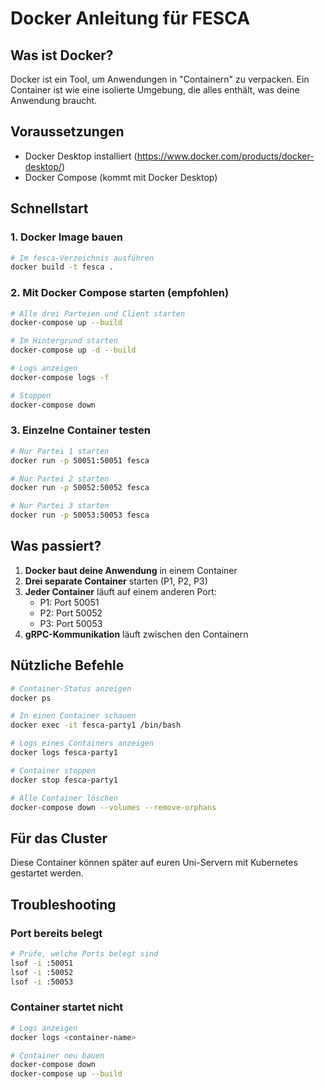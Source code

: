 # Docker Anleitung für FESCA

## Was ist Docker?
Docker ist ein Tool, um Anwendungen in "Containern" zu verpacken. Ein Container ist wie eine isolierte Umgebung, die alles enthält, was deine Anwendung braucht.

## Voraussetzungen
- Docker Desktop installiert (https://www.docker.com/products/docker-desktop/)
- Docker Compose (kommt mit Docker Desktop)

## Schnellstart

### 1. Docker Image bauen
```bash
# Im fesca-Verzeichnis ausführen
docker build -t fesca .
```

### 2. Mit Docker Compose starten (empfohlen)
```bash
# Alle drei Parteien und Client starten
docker-compose up --build

# Im Hintergrund starten
docker-compose up -d --build

# Logs anzeigen
docker-compose logs -f

# Stoppen
docker-compose down
```

### 3. Einzelne Container testen
```bash
# Nur Partei 1 starten
docker run -p 50051:50051 fesca

# Nur Partei 2 starten  
docker run -p 50052:50052 fesca

# Nur Partei 3 starten
docker run -p 50053:50053 fesca
```

## Was passiert?

1. **Docker baut deine Anwendung** in einem Container
2. **Drei separate Container** starten (P1, P2, P3)
3. **Jeder Container** läuft auf einem anderen Port:
   - P1: Port 50051
   - P2: Port 50052  
   - P3: Port 50053
4. **gRPC-Kommunikation** läuft zwischen den Containern

## Nützliche Befehle

```bash
# Container-Status anzeigen
docker ps

# In einen Container schauen
docker exec -it fesca-party1 /bin/bash

# Logs eines Containers anzeigen
docker logs fesca-party1

# Container stoppen
docker stop fesca-party1

# Alle Container löschen
docker-compose down --volumes --remove-orphans
```

## Für das Cluster

Diese Container können später auf euren Uni-Servern mit Kubernetes gestartet werden.

## Troubleshooting

### Port bereits belegt
```bash
# Prüfe, welche Ports belegt sind
lsof -i :50051
lsof -i :50052
lsof -i :50053
```

### Container startet nicht
```bash
# Logs anzeigen
docker logs <container-name>

# Container neu bauen
docker-compose down
docker-compose up --build
``` 